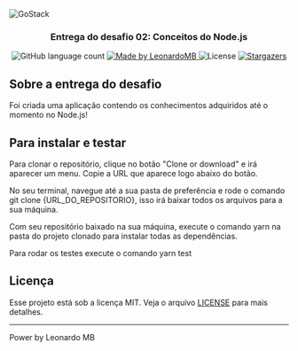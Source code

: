 <img alt="GoStack" src="https://storage.googleapis.com/golden-wind/bootcamp-gostack/header-desafios.png" />

<h3 align="center">
  Entrega do desafio 02: Conceitos do Node.js
</h3>

<p align="center">
  <img alt="GitHub language count" src="https://img.shields.io/github/languages/count/leonardomb/bootcamp-conceitos-backend?color=%2304D361">

  <a href="https://github.com/leonardomb">
    <img alt="Made by LeonardoMB" src="https://img.shields.io/badge/made%20by-LeonardoMB-%2304D361">
  </a>

  <img alt="License" src="https://img.shields.io/badge/license-MIT-%2304D361">

  <a href="https://github.com/leonardomb/bootcamp-conceitos-backend/stargazers">
    <img alt="Stargazers" src="https://img.shields.io/github/stars/leonardomb/bootcamp-conceitos-backend?style=social">
  </a>
</p>

## Sobre a entrega do desafio

Foi criada uma aplicação contendo os conhecimentos adquiridos até o momento no Node.js!


## Para instalar e testar

Para clonar o repositório, clique no botão "Clone or download" e irá aparecer um menu. Copie a URL que aparece logo abaixo do botão.

No seu terminal, navegue até a sua pasta de preferência e rode o comando git clone {URL_DO_REPOSITORIO}, isso irá baixar todos os arquivos para a sua máquina.

Com seu repositório baixado na sua máquina, execute o comando yarn na pasta do projeto clonado para instalar todas as dependências.

Para rodar os testes execute o comando yarn test

## Licença

Esse projeto está sob a licença MIT. Veja o arquivo [LICENSE](LICENSE) para mais detalhes.

---

Power by Leonardo MB